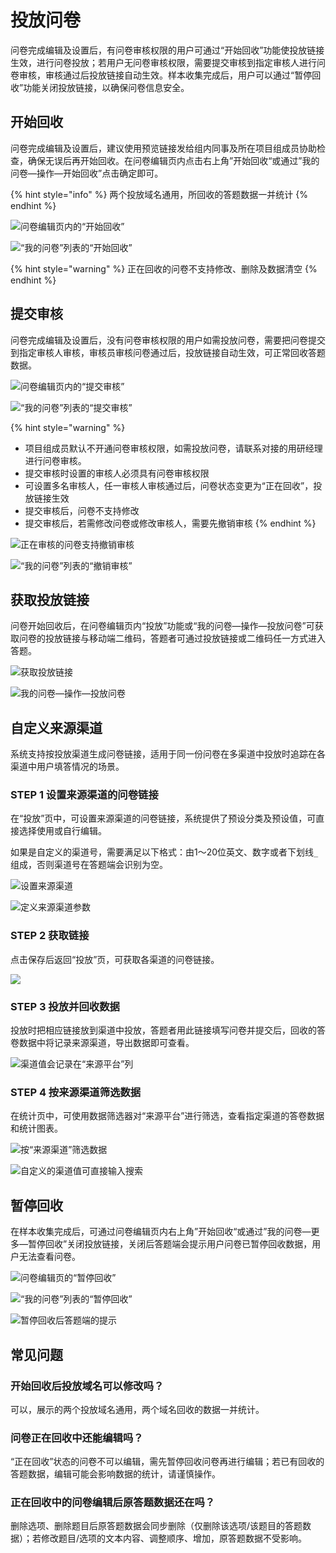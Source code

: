 # 投放问卷

问卷完成编辑及设置后，有问卷审核权限的用户可通过“开始回收”功能使投放链接生效，进行问卷投放；若用户无问卷审核权限，需要提交审核到指定审核人进行问卷审核，审核通过后投放链接自动生效。样本收集完成后，用户可以通过“暂停回收”功能关闭投放链接，以确保问卷信息安全。

## 开始回收

问卷完成编辑及设置后，建议使用预览链接发给组内同事及所在项目组成员协助检查，确保无误后再开始回收。在问卷编辑页内点击右上角”开始回收“或通过”我的问卷—操作—开始回收”点击确定即可。

{% hint style="info" %}
两个投放域名通用，所回收的答题数据一并统计
{% endhint %}

![问卷编辑页内的“开始回收”](<../.gitbook/assets/image (263).png>)

![“我的问卷”列表的“开始回收”](<../.gitbook/assets/image (572).png>)

{% hint style="warning" %}
正在回收的问卷不支持修改、删除及数据清空
{% endhint %}

## 提交审核

问卷完成编辑及设置后，没有问卷审核权限的用户如需投放问卷，需要把问卷提交到指定审核人审核，审核员审核问卷通过后，投放链接自动生效，可正常回收答题数据。

![问卷编辑页内的“提交审核”](<../.gitbook/assets/image (234).png>)

![“我的问卷”列表的“提交审核”](<../.gitbook/assets/image (75).png>)

{% hint style="warning" %}
* 项目组成员默认不开通问卷审核权限，如需投放问卷，请联系对接的用研经理进行问卷审核。
* 提交审核时设置的审核人必须具有问卷审核权限
* 可设置多名审核人，任一审核人审核通过后，问卷状态变更为“正在回收”，投放链接生效
* 提交审核后，问卷不支持修改
* 提交审核后，若需修改问卷或修改审核人，需要先撤销审核
{% endhint %}

![正在审核的问卷支持撤销审核](<../.gitbook/assets/image (750).png>)

![“我的问卷”列表的“撤销审核”](<../.gitbook/assets/image (476).png>)

## 获取投放链接

问卷开始回收后，在问卷编辑页内“投放”功能或“我的问卷—操作—投放问卷”可获取问卷的投放链接与移动端二维码，答题者可通过投放链接或二维码任一方式进入答题。

![获取投放链接](<../.gitbook/assets/image (240).png>)

![我的问卷—操作—投放问卷](<../.gitbook/assets/image (225).png>)

## 自定义来源渠道

系统支持按投放渠道生成问卷链接，适用于同一份问卷在多渠道中投放时追踪在各渠道中用户填答情况的场景。

### STEP 1 设置来源渠道的问卷链接

在“投放”页中，可设置来源渠道的问卷链接，系统提供了预设分类及预设值，可直接选择使用或自行编辑。

如果是自定义的渠道号，需要满足以下格式：由1～20位英文、数字或者下划线`_`组成，否则渠道号在答题端会识别为空。

![设置来源渠道](<../.gitbook/assets/image (814).png>)

![定义来源渠道参数](<../.gitbook/assets/image (118).png>)

### STEP 2 获取链接

点击保存后返回“投放”页，可获取各渠道的问卷链接。

![](<../.gitbook/assets/image (127).png>)

### STEP 3 投放并回收数据

投放时把相应链接放到渠道中投放，答题者用此链接填写问卷并提交后，回收的答卷数据中将记录来源渠道，导出数据即可查看。

![渠道值会记录在“来源平台”列](<../.gitbook/assets/image (154).png>)

### STEP 4 按来源渠道筛选数据

在统计页中，可使用数据筛选器对“来源平台”进行筛选，查看指定渠道的答卷数据和统计图表。

![按“来源渠道”筛选数据](<../.gitbook/assets/image (177).png>)

![自定义的渠道值可直接输入搜索](<../.gitbook/assets/image (35).png>)

## 暂停回收

在样本收集完成后，可通过问卷编辑页内右上角”开始回收“或通过”我的问卷—更多—暂停回收”关闭投放链接，关闭后答题端会提示用户问卷已暂停回收数据，用户无法查看问卷。

![问卷编辑页的“暂停回收”](<../.gitbook/assets/image (170).png>)

![“我的问卷”列表的“暂停回收”](<../.gitbook/assets/image (489).png>)

![暂停回收后答题端的提示](<../.gitbook/assets/image (155).png>)



## 常见问题

### 开始回收后投放域名可以修改吗？

可以，展示的两个投放域名通用，两个域名回收的数据一并统计。



### 问卷正在回收中还能编辑吗？

“正在回收”状态的问卷不可以编辑，需先暂停回收问卷再进行编辑；若已有回收的答题数据，编辑可能会影响数据的统计，请谨慎操作。



### 正在回收中的问卷编辑后原答题数据还在吗？

删除选项、删除题目后原答题数据会同步删除（仅删除该选项/该题目的答题数据）；若修改题目/选项的文本内容、调整顺序、增加，原答题数据不受影响。





